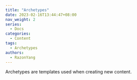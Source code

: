 ```yaml
---
title: "Archetypes"
date: 2023-02-16T13:44:47+08:00
nav_weight: 2
series:
  - Docs
categories:
  - Content
tags:
  - Archetypes
authors:
  - RazonYang
---
```


Archetypes are templates used when creating new content. 

<!--more-->

